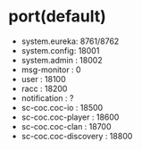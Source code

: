 # port(default)

- system.eureka: 8761/8762
- system.config: 18001
- system.admin : 18002
- msg-monitor  : 0
- user         : 18100
- racc         : 18200
- notification : ?
- sc-coc.coc-io : 18500
- sc-coc.coc-player  : 18600
- sc-coc.coc-clan    : 18700
- sc-coc.coc-discovery  : 18800